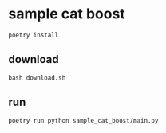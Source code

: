 # sample cat boost

```shell
poetry install
```

## download

```shell
bash download.sh
```

## run

```shell
poetry run python sample_cat_boost/main.py
```

